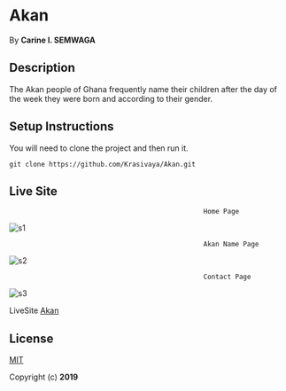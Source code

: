 # Akan
 By **Carine I. SEMWAGA**
## Description
 The Akan people of Ghana frequently name their children after the day of the week they were born and according to their gender.
## Setup Instructions
 You will need to clone the project and then run it.
```
git clone https://github.com/Krasivaya/Akan.git
```
## Live Site
                                                     Home Page
![s1](https://user-images.githubusercontent.com/51264308/61631345-67e47300-ac8a-11e9-8273-bb8c3d35e4b8.png)

                                                     Akan Name Page
![s2](https://user-images.githubusercontent.com/51264308/61631541-e7724200-ac8a-11e9-91a6-12929406e3e3.png)

                                                     Contact Page
![s3](https://user-images.githubusercontent.com/51264308/61631581-07096a80-ac8b-11e9-9d1e-fd059f47508a.png)

LiveSite [Akan](https://krasivaya.github.io/Akan/)

## License
[MIT](https://choosealicense.com/licenses/mit/)

 Copyright (c) **2019**
